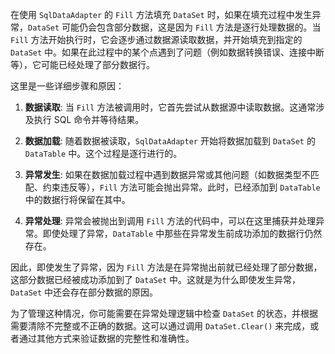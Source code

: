 在使用 `SqlDataAdapter` 的 `Fill` 方法填充 `DataSet` 时，如果在填充过程中发生异常，`DataSet` 可能仍会包含部分数据，这是因为 `Fill` 方法是逐行处理数据的。当 `Fill` 方法开始执行时，它会逐步通过数据源读取数据，并开始填充到指定的 `DataSet` 中。如果在此过程中的某个点遇到了问题（例如数据转换错误、连接中断等），它可能已经处理了部分数据行。

这里是一些详细步骤和原因：

1. **数据读取**: 当 `Fill` 方法被调用时，它首先尝试从数据源中读取数据。这通常涉及执行 SQL 命令并等待结果。

2. **数据加载**: 随着数据被读取，`SqlDataAdapter` 开始将数据加载到 `DataSet` 的 `DataTable` 中。这个过程是逐行进行的。

3. **异常发生**: 如果在数据加载过程中遇到数据异常或其他问题（如数据类型不匹配、约束违反等），`Fill` 方法可能会抛出异常。此时，已经添加到 `DataTable` 中的数据行将保留在其中。

4. **异常处理**: 异常会被抛出到调用 `Fill` 方法的代码中，可以在这里捕获并处理异常。即使处理了异常，`DataTable` 中那些在异常发生前成功添加的数据行仍然存在。

因此，即使发生了异常，因为 `Fill` 方法是在异常抛出前就已经处理了部分数据，这部分数据已经被成功添加到了 `DataSet` 中。这就是为什么即使发生异常，`DataSet` 中还会存在部分数据的原因。

为了管理这种情况，你可能需要在异常处理逻辑中检查 `DataSet` 的状态，并根据需要清除不完整或不正确的数据。这可以通过调用 `DataSet.Clear()` 来完成，或者通过其他方式来验证数据的完整性和准确性。